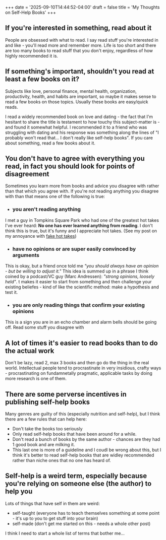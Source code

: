 +++
date = '2025-09-10T14:44:52-04:00'
draft = false
title = 'My Thoughts on Self-Help Books'
+++

## If you're interested in something, read about it
People are obsessed with what to read. I say read stuff you're interested in and like - you'll read more and remember more. Life is too short and there are too many books to read stuff that you don't enjoy, regardless of how highly recommended it is.

## If something's important, shouldn't you read at least a few books on it?
Subjects like love, personal finance, mental health, organization, productivity, health, and habits are important, so maybe it makes sense to read a few books on those topics. Usually these books are easy/quick reads.

I read a widely recommended book on love and dating - the fact that I'm hesitant to share the title is testament to how touchy this subject-matter is - and found it somewhat helpful. I recommended it to a friend who was struggling with dating and his response was something along the lines of "I probably won't read that... I don't really like self-help books". If you care about something, read a few books about it.

## You don't have to agree with everything you read, in fact you should look for points of disagreement
Sometimes you learn more from books and advice you disagree with rather than that which you agree with. If you're not reading anything you disagree with than that means one of the following is true:

- ### you aren't reading anything
I met a guy in Tompkins Square Park who had one of the greatest hot takes I've ever heard: **No one has ever learned anything from reading**. I don't think this is true, but it's funny and I appreciate hot takes. (See my post on my annoyance with [fake hot takes]())

- ### have no opinions or are super easily convinced by arguments
This is okay, but a friend once told me *"you should always have an opinion - but be willing to adjust it."* This idea is summed up in a phrase I think coined by a podcast/VC guy (Marc Andressen): *"strong opinions, loosely held"*. t makes it easier to start from something and then challenge your existing beliefes - kind of like the scientific method: make a hypothesis and test it.

- ### you are only reading things that confirm your existing opinions
This is a sign you are in an echo chamber and alarm bells should be going off. Read some stuff you disagree with

## A lot of times it's easier to read books than to do the actual work
Don't be lazy, read 2, max 3 books and then go do the thing in the real world. Intellectual people tend to procrastinate in very insidious, crafty ways - procrastinating on fundamnetally pragmatic, applicable tasks by doing more research is one of them.

## There are some perverse incentives in publishing self-help books

Many genres are guilty of this (especially nutrition and self-help), but I think there are a few rules that can help here:

- Don't take the books too seriously
- Only read self-help books that have been around for a while. 
- Don't read a bunch of books by the same author - chances are they had 1 good book and are milking it.
- This last one is more of a guideline and I coudl be wrong about this, but I think it's better to read self-help books that are widley recommended rather than niche ones that no one has heard of.

## Self-help is a weird term, especially because you're relying on someone else (the author) to help you
Lots of things that have self in them are weird: 
- self-taught (everyone has to teach themselves something at some point - it's up to you to get stuff into your brain)
- self-made (don't get me started on this - needs a whole other post)

I think I need to start a whole list of terms that bother me...


